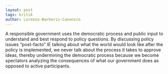```yaml
---
layout: post
tags: kritik
author: Lorenzo-Barberis-Canonico
---
```


A responsible government uses the democratic process and public input to understand and best respond to policy questions. By discussing policy issues “post-facto” IE talking about what the world would look like after the policy is implemented, we never talk about the process it takes to approve ideas, thereby undermining the democratic process because we become spectators analyzing the consequences of what our government does as opposed to active participants.
